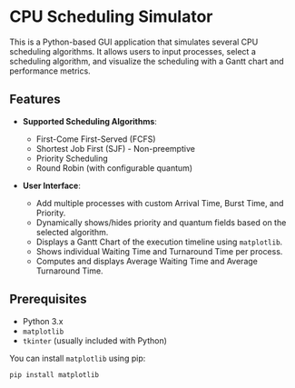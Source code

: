 # CPU Scheduling Simulator

This is a Python-based GUI application that simulates several CPU scheduling algorithms. It allows users to input processes, select a scheduling algorithm, and visualize the scheduling with a Gantt chart and performance metrics.

## Features

- **Supported Scheduling Algorithms**:
  - First-Come First-Served (FCFS)
  - Shortest Job First (SJF) - Non-preemptive
  - Priority Scheduling
  - Round Robin (with configurable quantum)

- **User Interface**:
  - Add multiple processes with custom Arrival Time, Burst Time, and Priority.
  - Dynamically shows/hides priority and quantum fields based on the selected algorithm.
  - Displays a Gantt Chart of the execution timeline using `matplotlib`.
  - Shows individual Waiting Time and Turnaround Time per process.
  - Computes and displays Average Waiting Time and Average Turnaround Time.

## Prerequisites

- Python 3.x
- `matplotlib`
- `tkinter` (usually included with Python)

You can install `matplotlib` using pip:

```bash
pip install matplotlib
